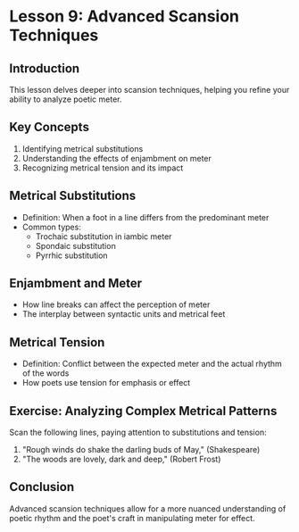# Lesson 9: Advanced Scansion Techniques

## Introduction

This lesson delves deeper into scansion techniques, helping you refine your ability to analyze poetic meter.

## Key Concepts

1. Identifying metrical substitutions
2. Understanding the effects of enjambment on meter
3. Recognizing metrical tension and its impact

## Metrical Substitutions

- Definition: When a foot in a line differs from the predominant meter
- Common types:
  - Trochaic substitution in iambic meter
  - Spondaic substitution
  - Pyrrhic substitution

## Enjambment and Meter

- How line breaks can affect the perception of meter
- The interplay between syntactic units and metrical feet

## Metrical Tension

- Definition: Conflict between the expected meter and the actual rhythm of the words
- How poets use tension for emphasis or effect

## Exercise: Analyzing Complex Metrical Patterns

Scan the following lines, paying attention to substitutions and tension:

1. "Rough winds do shake the darling buds of May," (Shakespeare)
2. "The woods are lovely, dark and deep," (Robert Frost)

## Conclusion

Advanced scansion techniques allow for a more nuanced understanding of poetic rhythm and the poet's craft in manipulating meter for effect.

